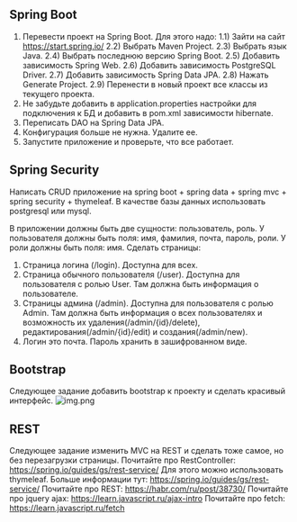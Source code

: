 ## Spring Boot
1) Перевести проект на Spring Boot. Для этого надо:
   <span> 1.1) Зайти на сайт https://start.spring.io/ </span>
   2.2) Выбрать Maven Project.
   2.3) Выбрать язык Java.
   2.4) Выбрать последнюю версию Spring Boot.
   2.5) Добавить зависимость Spring Web.
   2.6) Добавить зависимость PostgreSQL Driver.
   2.7) Добавить зависимость Spring Data JPA.
   2.8) Нажать Generate Project.
   2.9) Перенести в новый проект все классы из текущего проекта.
2) Не забудьте добавить в application.properties настройки для подключения к БД и добавить в pom.xml зависимости hibernate.
3) Переписать DAO на Spring Data JPA.
4) Конфигурация больше не нужна. Удалите ее.
5) Запустите приложение и проверьте, что все работает.

## Spring Security
Написать CRUD приложение на spring boot + spring data + spring mvc + spring security + thymeleaf.
В качестве базы данных использовать postgresql или mysql.

В приложении должны быть две сущности: пользователь, роль.
У пользователя должны быть поля: имя, фамилия, почта, пароль, роли.
У роли должны быть поля: имя.
Сделать страницы:
1. Страница логина (/login). Доступна для всех.
2. Страница обычного пользователя (/user). Доступна для пользователя с ролью User. Там должна быть информация о пользователе.
3. Страницы админа (/admin). Доступна для пользователя с ролью Admin. Там должна быть информация о всех пользователях и возможность их удаления(/admin/{id}/delete), редактирования(/admin/{id}/edit) и создания(/admin/new).
4. Логин это почта. Пароль хранить в зашифрованном виде.

## Bootstrap
Следующее задание добавить bootstrap к проекту и сделать красивый интерфейс.
![img.png](img.png)

## REST
Следующее задание изменить MVC на REST и сделать тоже самое, но без перезагрузки страницы.
Почитайте про RestController: https://spring.io/guides/gs/rest-service/
Для этого можно использовать thymeleaf.
Больше информации тут: https://spring.io/guides/gs/rest-service/
Почитайте про REST: https://habr.com/ru/post/38730/
Почитайте про jquery ajax: https://learn.javascript.ru/ajax-intro
Почитайте про fetch: https://learn.javascript.ru/fetch
